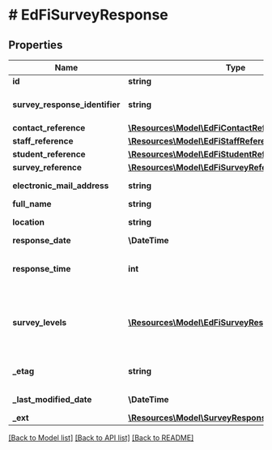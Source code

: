 # # EdFiSurveyResponse

## Properties

Name | Type | Description | Notes
------------ | ------------- | ------------- | -------------
**id** | **string** |  | [optional]
**survey_response_identifier** | **string** | The identifier of the survey typically from the survey application. |
**contact_reference** | [**\Resources\Model\EdFiContactReference**](EdFiContactReference.md) |  | [optional]
**staff_reference** | [**\Resources\Model\EdFiStaffReference**](EdFiStaffReference.md) |  | [optional]
**student_reference** | [**\Resources\Model\EdFiStudentReference**](EdFiStudentReference.md) |  | [optional]
**survey_reference** | [**\Resources\Model\EdFiSurveyReference**](EdFiSurveyReference.md) |  |
**electronic_mail_address** | **string** | Email address of the respondent. | [optional]
**full_name** | **string** | Full name of the respondent. | [optional]
**location** | **string** | Location of the respondent, often a city, district, or school. | [optional]
**response_date** | **\DateTime** | Date of the survey response. |
**response_time** | **int** | The amount of time (in seconds) it took for the respondent to complete the survey. | [optional]
**survey_levels** | [**\Resources\Model\EdFiSurveyResponseSurveyLevel[]**](EdFiSurveyResponseSurveyLevel.md) | An unordered collection of surveyResponseSurveyLevels. Provides information about the respondents of a survey and how they can be grouped together. | [optional]
**_etag** | **string** | A unique system-generated value that identifies the version of the resource. | [optional]
**_last_modified_date** | **\DateTime** | The date and time the resource was last modified. | [optional]
**_ext** | [**\Resources\Model\SurveyResponseExtensions**](SurveyResponseExtensions.md) |  | [optional]

[[Back to Model list]](../../README.md#models) [[Back to API list]](../../README.md#endpoints) [[Back to README]](../../README.md)
